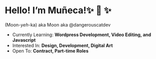 <h1>Hello! I’m Muñeca!✨ 👋 ✨ </h1>
<p>(Moon-<i>yeh</i>-ka) aka Moon aka @dangerouscatdev</p>
<ul>
  <li>Currently Learning: <b>Wordpress Development, Video Editing, and Javascript</b></li>
  <li>Interested In: <b> Design, Development, Digital Art</b></li>
  <li>Open To: <b>Contract, Part-time Roles</b></li>
</ul>

<!---
dangerouscatdev/dangerouscatdev is a ✨ special ✨ repository because its `README.md` (this file) appears on your GitHub profile.
You can click the Preview link to take a look at your changes.
--->
